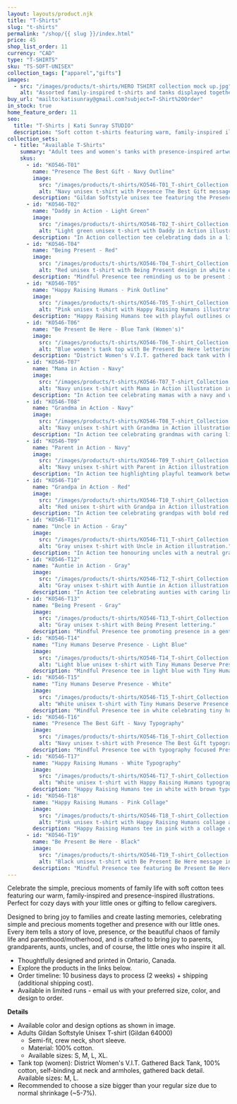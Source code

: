 ```yaml
---
layout: layouts/product.njk
title: "T-Shirts"
slug: "t-shirts"
permalink: "/shop/{{ slug }}/index.html"
price: 45
shop_list_order: 11
currency: "CAD"
type: "T-SHIRTS"
sku: "TS-SOFT-UNISEX"
collection_tags: ["apparel","gifts"]
images:
  - src: "/images/products/t-shirts/HERO TSHIRT collection mock up.jpg"
    alt: "Assorted family-inspired t-shirts and tanks displayed together."
buy_url: "mailto:katisunray@gmail.com?subject=T-Shirt%20Order"
in_stock: true
home_feature_order: 11
seo:
  title: "T-Shirts | Kati Sunray STUDIO"
  description: "Soft cotton t-shirts featuring warm, family-inspired illustrations."
collection_sets:
  - title: "Available T-Shirts"
    summary: "Adult tees and women's tanks with presence-inspired artwork for every caregiver."
    skus:
      - id: "KO546-T01"
        name: "Presence The Best Gift - Navy Outline"
        image:
          src: "/images/products/t-shirts/KO546-T01_T-shirt_Collection Mindful Presence_Presence The Best Gift (navy_white outline)_Gildan Softstyle_Unisex_L.jpg"
          alt: "Navy unisex t-shirt with Presence The Best Gift message in white outline."
        description: "Gildan Softstyle unisex tee featuring the Presence The Best Gift artwork."
      - id: "KO546-T02"
        name: "Daddy in Action - Light Green"
        image:
          src: "/images/products/t-shirts/KO546-T02_T-shirt_Collection In Action_Daddy in Action (light green_gray outline)_Gildan Softstyle_Unisex_L.jpg"
          alt: "Light green unisex t-shirt with Daddy in Action illustration."
        description: "In Action collection tee celebrating dads in a light green palette."
      - id: "KO546-T04"
        name: "Being Present - Red"
        image:
          src: "/images/products/t-shirts/KO546-T04_T-shirt_Collection Mindful Presence_Being Present (red_white outline)_Gildan Softstyle_Unisex_L.jpg"
          alt: "Red unisex t-shirt with Being Present design in white outline."
        description: "Mindful Presence tee reminding us to be present in bold red."
      - id: "KO546-T05"
        name: "Happy Raising Humans - Pink Outline"
        image:
          src: "/images/products/t-shirts/KO546-T05_T-shirt_Collection Happy Raising_Happy raising humans (pink_brown outline_hi5)_Gildan Heavy Cotton_Unisex_L.jpg"
          alt: "Pink unisex t-shirt with Happy Raising Humans illustration."
        description: "Happy Raising Humans tee with playful outlines celebrating caregiving."
      - id: "KO546-T06"
        name: "Be Present Be Here - Blue Tank (Women's)"
        image:
          src: "/images/products/t-shirts/KO546-T06_T-shirt_Collection Mindful Presence_Be Present Be Here (blue_orange white outline)_Tank Top_District Women_M.jpg"
          alt: "Blue women's tank top with Be Present Be Here lettering."
        description: "District Women's V.I.T. gathered back tank with Be Present Be Here design."
      - id: "KO546-T07"
        name: "Mama in Action - Navy"
        image:
          src: "/images/products/t-shirts/KO546-T07_T-shirt_Collection In Action_Mama in Action (navy_white outline)_Gildan Softstyle_Unisex_L.jpg"
          alt: "Navy unisex t-shirt with Mama in Action illustration in white outline."
        description: "In Action tee celebrating mamas with a navy and white palette."
      - id: "KO546-T08"
        name: "Grandma in Action - Navy"
        image:
          src: "/images/products/t-shirts/KO546-T08_T-shirt_Collection In Action_Grandma in Action (navy_white outline)_Gildan Softstyle_Unisex_L.jpg"
          alt: "Navy unisex t-shirt with Grandma in Action illustration."
        description: "In Action tee celebrating grandmas with caring line art."
      - id: "KO546-T09"
        name: "Parent in Action - Navy"
        image:
          src: "/images/products/t-shirts/KO546-T09_T-shirt_Collection In Action_Parent in Action (navy_white outline)_Gildan Softstyle_Unisex_L.jpg"
          alt: "Navy unisex t-shirt with Parent in Action illustration."
        description: "In Action tee highlighting playful teamwork between parents and kids."
      - id: "KO546-T10"
        name: "Grandpa in Action - Red"
        image:
          src: "/images/products/t-shirts/KO546-T10_T-shirt_Collection In Action_Grandpa in Action (red_white outline)_Gildan Softstyle_Unisex_L.jpg"
          alt: "Red unisex t-shirt with Grandpa in Action illustration."
        description: "In Action tee celebrating grandpas with bold red artwork."
      - id: "KO546-T11"
        name: "Uncle in Action - Gray"
        image:
          src: "/images/products/t-shirts/KO546-T11_T-shirt_Collection In Action_Uncle in Action (grey_white outline)_Gildan Softstyle_Unisex_L.jpg"
          alt: "Gray unisex t-shirt with Uncle in Action illustration."
        description: "In Action tee honouring uncles with a neutral gray palette."
      - id: "KO546-T12"
        name: "Auntie in Action - Gray"
        image:
          src: "/images/products/t-shirts/KO546-T12_T-shirt_Collection In Action_Auntie in Action (grey_white outline)_Gildan Softstyle_Unisex_L.jpg"
          alt: "Gray unisex t-shirt with Auntie in Action illustration."
        description: "In Action tee celebrating aunties with caring line art."
      - id: "KO546-T13"
        name: "Being Present - Gray"
        image:
          src: "/images/products/t-shirts/KO546-T13_T-shirt_Collection Mindful Presence_Being Present (grey_white outline)_Gildan Softstyle_Unisex_L.jpg"
          alt: "Gray unisex t-shirt with Being Present lettering."
        description: "Mindful Presence tee promoting presence in a gentle gray palette."
      - id: "KO546-T14"
        name: "Tiny Humans Deserve Presence - Light Blue"
        image:
          src: "/images/products/t-shirts/KO546-T14_T-shirt_Collection Mindful Presence_Tiny humans deserve presence (light blue_grey outline)_Gildan Softstyle_Unisex_L.jpg"
          alt: "Light blue unisex t-shirt with Tiny Humans Deserve Presence message."
        description: "Mindful Presence tee in light blue with Tiny Humans Deserve Presence message."
      - id: "KO546-T15"
        name: "Tiny Humans Deserve Presence - White"
        image:
          src: "/images/products/t-shirts/KO546-T15_T-shirt_Collection Mindful Presence_Tiny humans deserve presence (white_grey outline)_Gildan Softstyle_Unisex_L.jpg"
          alt: "White unisex t-shirt with Tiny Humans Deserve Presence wording."
        description: "Mindful Presence tee in white celebrating tiny humans and presence."
      - id: "KO546-T16"
        name: "Presence The Best Gift - Navy Typography"
        image:
          src: "/images/products/t-shirts/KO546-T16_T-shirt_Collection Mindful Presence_Presence The Best Gift (navy_white copy_copy only)_Gildan Softstyle_Unisex_L.jpg"
          alt: "Navy unisex t-shirt with Presence The Best Gift typography design."
        description: "Mindful Presence tee with typography focused Presence The Best Gift message."
      - id: "KO546-T17"
        name: "Happy Raising Humans - White Typography"
        image:
          src: "/images/products/t-shirts/KO546-T17_T-shirt_Collection Happy Raising_Happy raising humans (white_brown copy_copy only)_Gildan Softstyle_Unisex_L.jpg"
          alt: "White unisex t-shirt with Happy Raising Humans typography."
        description: "Happy Raising Humans tee in white with brown typography."
      - id: "KO546-T18"
        name: "Happy Raising Humans - Pink Collage"
        image:
          src: "/images/products/t-shirts/KO546-T18_T-shirt_Collection Happy Raising_Happy raising humans (pink_brown outline_illus collage)_Gildan Heavy Cotton_Unisex_L.jpg"
          alt: "Pink unisex t-shirt with Happy Raising Humans collage artwork."
        description: "Happy Raising Humans tee in pink with a collage of illustrations."
      - id: "KO546-T19"
        name: "Be Present Be Here - Black"
        image:
          src: "/images/products/t-shirts/KO546-T19_T-shirt_Collection Mindful Presence_Be Present Be Here (black_orange white outline)_Gildan Softstyle_Unisex_L.jpg"
          alt: "Black unisex t-shirt with Be Present Be Here message in orange and white."
        description: "Mindful Presence tee featuring Be Present Be Here message on black."
---
```


Celebrate the simple, precious moments of family life with soft cotton tees featuring our warm, family-inspired and presence-inspired illustrations. Perfect for cozy days with your little ones or gifting to fellow caregivers.

Designed to bring joy to families and create lasting memories, celebrating simple and precious moments together and presence with our little ones. Every item tells a story of love, presence, or the beautiful chaos of family life and parenthood/motherhood, and is crafted to bring joy to parents, grandparents, aunts, uncles, and of course, the little ones who inspire it all.

- Thoughtfully designed and printed in Ontario, Canada.
- Explore the products in the links below.
- Order timeline: 10 business days to process (2 weeks) + shipping (additional shipping cost).
- Available in limited runs - email us with your preferred size, color, and design to order.

**Details**

- Available color and design options as shown in image.
- Adults Gildan Softstyle Unisex T-shirt (Gildan 64000)
  - Semi-fit, crew neck, short sleeve.
  - Material: 100% cotton.
  - Available sizes: S, M, L, XL.
- Tank top (women): District Women's V.I.T. Gathered Back Tank, 100% cotton, self-binding at neck and armholes, gathered back detail. Available sizes: M, L.
- Recommended to choose a size bigger than your regular size due to normal shrinkage (~5-7%).
